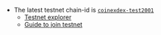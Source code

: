 
- The latest testnet chain-id is [`coinexdex-test2001`](https://github.com/coinexchain/testnets/tree/master/coinexdex-test2002)
  - [Testnet explorer](https://testnet.coinex.org/)
  - [Guide to join testnet](https://github.com/coinexchain/testnets/tree/master/coinexdex-test/testnet-guide.md)

